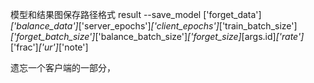 模型和结果图保存路径格式
result
    --save_model
        ['forget_data']_['balance_data']_['server_epochs']_['client_epochs']_['train_batch_size']_['forget_batch_size']_['balance_batch_size']_['forget_size]_[args.id]_['rate']_['frac']_['ur']_['note']


遗忘一个客户端的一部分，